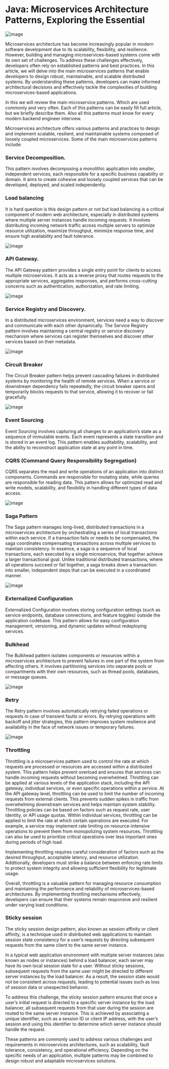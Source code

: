 # Java: Microservices Architecture Patterns, Exploring the Essential

![image](source/java_logo.jpeg)

Microservices architecture has become increasingly popular in modern software development due to its scalability, flexibility, and resilience. However, building and managing microservices-based systems come with its own set of challenges. To address these challenges effectively, developers often rely on established patterns and best practices. In this article, we will delve into the main microservices patterns that enable developers to design robust, maintainable, and scalable distributed systems. By understanding these patterns, developers can make informed architectural decisions and effectively tackle the complexities of building microservices-based applications.

In this we will review the main microservice patterns. Which are used commonly and very often. Each of this patterns can be easily fill full article, but we briefly describe them. Also all this patterns must know for every modern backend engineer interview.

Microservices architecture offers various patterns and practices to design and implement scalable, resilient, and maintainable systems composed of loosely coupled microservices. Some of the main microservices patterns include:

### Service Decomposition.

This pattern involves decomposing a monolithic application into smaller, independent services, each responsible for a specific business capability or domain. It aims to create cohesive and loosely coupled services that can be developed, deployed, and scaled independently.

### Load balancing

It is hard question is this design pattern or not but load balancing is a critical component of modern web architecture, especially in distributed systems where multiple server instances handle incoming requests. It involves distributing incoming network traffic across multiple servers to optimize resource utilization, maximize throughput, minimize response time, and ensure high availability and fault tolerance.

![image](source/load_balancing.jpeg)

### API Gateway.

The API Gateway pattern provides a single entry point for clients to access multiple microservices. It acts as a reverse proxy that routes requests to the appropriate services, aggregates responses, and performs cross-cutting concerns such as authentication, authorization, and rate limiting.

![image](source/api_gateway.jpeg)

### Service Registry and Discovery.
In a distributed microservices environment, services need a way to discover and communicate with each other dynamically. The Service Registry pattern involves maintaining a central registry or service discovery mechanism where services can register themselves and discover other services based on their metadata.

![image](source/service_registry.jpeg)

### Circuit Breaker
The Circuit Breaker pattern helps prevent cascading failures in distributed systems by monitoring the health of remote services. When a service or downstream dependency fails repeatedly, the circuit breaker opens and temporarily blocks requests to that service, allowing it to recover or fail gracefully.

![image](source/circuit_breaker.jpeg)

### Event Sourcing
Event Sourcing involves capturing all changes to an application’s state as a sequence of immutable events. Each event represents a state transition and is stored in an event log. This pattern enables auditability, scalability, and the ability to reconstruct application state at any point in time.

### CQRS (Command Query Responsibility Segregation)
CQRS separates the read and write operations of an application into distinct components. Commands are responsible for mutating state, while queries are responsible for reading data. This pattern allows for optimized read and write models, scalability, and flexibility in handling different types of data access.

![image](source/cqrs.jpeg)

### Saga Pattern
The Saga pattern manages long-lived, distributed transactions in a microservices architecture by orchestrating a series of local transactions within each service. If a transaction fails or needs to be compensated, the saga coordinates compensating transactions across multiple services to maintain consistency. In essence, a saga is a sequence of local transactions, each executed by a single microservice, that together achieve a larger transactional goal. Unlike traditional distributed transactions, where all operations succeed or fail together, a saga breaks down a transaction into smaller, independent steps that can be executed in a coordinated manner.

![image](source/saga.jpeg)

### Externalized Configuration
Externalized Configuration involves storing configuration settings (such as service endpoints, database connections, and feature toggles) outside the application codebase. This pattern allows for easy configuration management, versioning, and dynamic updates without redeploying services.

### Bulkhead
The Bulkhead pattern isolates components or resources within a microservices architecture to prevent failures in one part of the system from affecting others. It involves partitioning services into separate pools or compartments with their own resources, such as thread pools, databases, or message queues.

![image](source/bulkhead.jpeg)

### Retry
The Retry pattern involves automatically retrying failed operations or requests in case of transient faults or errors. By retrying operations with backoff and jitter strategies, this pattern improves system resilience and availability in the face of network issues or temporary failures.

![image](source/retry.jpeg)

### Throttling
Throttling is a microservices pattern used to control the rate at which requests are processed or resources are accessed within a distributed system. This pattern helps prevent overload and ensures that services can handle incoming requests without becoming overwhelmed. Throttling can be applied at various levels of the application stack, including the API gateway, individual services, or even specific operations within a service. At the API gateway level, throttling can be used to limit the number of incoming requests from external clients. This prevents sudden spikes in traffic from overwhelming downstream services and helps maintain system stability. Throttling policies can be based on factors such as request rate, user identity, or API usage quotas. Within individual services, throttling can be applied to limit the rate at which certain operations are executed. For example, a service may implement rate limiting on resource-intensive operations to prevent them from monopolizing system resources. Throttling can also be used to prioritize critical operations over less important ones during periods of high load.

Implementing throttling requires careful consideration of factors such as the desired throughput, acceptable latency, and resource utilization. Additionally, developers must strike a balance between enforcing rate limits to protect system integrity and allowing sufficient flexibility for legitimate usage.

Overall, throttling is a valuable pattern for managing resource consumption and maintaining the performance and reliability of microservices-based architectures. By implementing throttling mechanisms effectively, developers can ensure that their systems remain responsive and resilient under varying load conditions.

### Sticky session

The sticky session design pattern, also known as session affinity or client affinity, is a technique used in distributed web applications to maintain session state consistency for a user’s requests by directing subsequent requests from the same client to the same server instance.

In a typical web application environment with multiple server instances (also known as nodes or instances) behind a load balancer, each server may have its own local session state for a user. Without sticky sessions, subsequent requests from the same user might be directed to different server instances by the load balancer. As a result, the session state would not be consistent across requests, leading to potential issues such as loss of session data or unexpected behavior.

To address this challenge, the sticky session pattern ensures that once a user’s initial request is directed to a specific server instance by the load balancer, all subsequent requests from that user during the session are routed to the same server instance. This is achieved by associating a unique identifier, such as a session ID or client IP address, with the user’s session and using this identifier to determine which server instance should handle the request.

These patterns are commonly used to address various challenges and requirements in microservices architectures, such as scalability, fault tolerance, consistency, and operational efficiency. Depending on the specific needs of an application, multiple patterns may be combined to design robust and adaptable microservices solutions.
